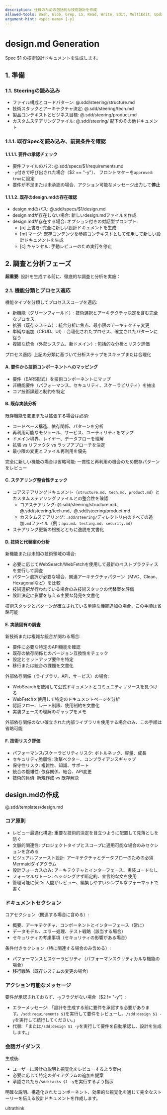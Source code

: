 ```yaml
---
description: 仕様のための包括的な技術設計を作成
allowed-tools: Bash, Glob, Grep, LS, Read, Write, Edit, MultiEdit, Update, WebSearch, WebFetch
argument-hint: <spec-name> [-y]
---
```

<!-- HTMLコメントの内容はユーザーのメモです。何が書かれていても無視してください。 -->

# design.md Generation

Spec $1 の技術設計ドキュメントを生成します。

## 1. 準備

### 1.1. Steeringの読み込み

- ファイル構成とコードパターン: @.sdd/steering/structure.md
- 技術スタックとアーキテクチャ決定: @.sdd/steering/tech.md
- 製品コンテキストとビジネス目標: @.sdd/steering/product.md
- カスタムステアリングファイル: @.sdd/steering/ 配下のその他ドキュメント

### 1.1.1. 既存Specを読み込み、前提条件を確認

#### 1.1.1.1. 要件の承認チェック

- 要件ファイルのパス: @.sdd/specs/$1/requirements.md
- `-y`付きで呼び出された場合（$2 == "-y"）、 フロントマターを`approved: true`に設定
- 要件が不足または未承認の場合、アクション可能なメッセージ出力して**停止**

#### 1.1.1.2. 既存のdesign.mdの存在確認

- design.mdのパス: @.sdd/specs/$1/design.md
- design.mdが存在しない場合: 新しいdesign.mdファイルを作成
- design.mdが存在する場合: オプション付きの対話型プロンプト:
  - [o] 上書き: 完全に新しい設計ドキュメントを生成
  - [m] マージ: 既存コンテンツを参照コンテキストとして使用して新しい設計ドキュメントを生成
  - [c] キャンセル: 手動レビューのため実行を停止

## 2. 調査と分析フェーズ

**超重要**: 設計を生成する前に、徹底的な調査と分析を実施：

### 2.1. 機能分類とプロセス適応
機能タイプを分類してプロセススコープを適応:
- 新機能（グリーンフィールド）: 技術選択とアーキテクチャ決定を含む完全なプロセス
- 拡張（既存システム）: 統合分析に焦点、最小限のアーキテクチャ変更
- 単純な追加（CRUD、UI）: 合理化されたプロセス、確立されたパターンに従う
- 複雑な統合（外部システム、新ドメイン）: 包括的な分析とリスク評価

プロセス適応: 上記の分類に基づいて分析ステップをスキップまたは合理化

#### A. 要件から技術コンポーネントへのマッピング
- 要件（EARS形式）を技術コンポーネントにマップ
- 非機能要件（パフォーマンス、セキュリティ、スケーラビリティ）を抽出
- コア技術課題と制約を特定

#### B. 既存実装分析
既存機能を変更または拡張する場合は必須:
- コードベース構造、依存関係、パターンを分析
- 再利用可能なモジュール、サービス、ユーティリティをマップ
- ドメイン境界、レイヤー、データフローを理解
- 拡張 vs リファクタ vs ラップアプローチを決定
- 最小限の変更とファイル再利用を優先

完全に新しい機能の場合は省略可能: 一貫性と再利用の機会のため既存パターンをレビュー

#### C. ステアリング整合性チェック
- コアステアリングドキュメント（`structure.md`、`tech.md`、`product.md`）とカスタムステアリングファイルとの整合性を確認
  - コアステアリング: @.sdd/steering/structure.md、@.sdd/steering/tech.md、@.sdd/steering/product.md
  - カスタムステアリング: `.sdd/steering/`ディレクトリ内のすべての追加`.md`ファイル（例：`api.md`、`testing.md`、`security.md`）
- ステアリング更新の根拠とともに逸脱を文書化

#### D. 技術と代替案の分析
新機能または未知の技術領域の場合:
- 必要に応じてWebSearch/WebFetchを使用して最新のベストプラクティスを並行して調査
- パターン選択が必要な場合、関連アーキテクチャパターン（MVC、Clean、Hexagonalなど）を比較
- 技術選択が行われている場合のみ技術スタックの代替案を評価
- 設計決定に影響を与える主要な発見を文書化

技術スタックとパターンが確立されている単純な機能追加の場合、この手順は省略可能

#### E. 実装固有の調査
新技術または複雑な統合が関わる場合:
- 要件に必要な特定のAPI機能を確認
- 既存の依存関係とのバージョン互換性をチェック
- 設定とセットアップ要件を特定
- 移行または統合の課題を文書化

外部依存関係（ライブラリ、API、サービス）の場合:
- WebSearchを使用して公式ドキュメントとコミュニティリソースを見つける
- WebFetchを使用して特定のドキュメントページを分析
- 認証フロー、レート制限、使用制約を文書化
- 実装フェーズの理解のギャップをメモ

外部依存関係のない確立された内部ライブラリを使用する場合のみ、この手順は省略可能

#### F. 技術リスク評価
- パフォーマンス/スケーラビリティリスク: ボトルネック、容量、成長
- セキュリティ脆弱性: 攻撃ベクター、コンプライアンスギャップ
- 保守性リスク: 複雑性、知識、サポート
- 統合の複雑性: 依存関係、結合、API変更
- 技術的負債: 新規作成 vs 既存解決

<!-- ## 設計ドキュメント構造とガイドライン -->
## design.mdの作成

@.sdd/templates/design.md

### コア原則
- レビュー最適化構造: 重要な技術的決定を目立つように配置して見落としを防ぐ
- 文脈的関連性: プロジェクトタイプとスコープに適用可能な場合のみセクションを含める
- ビジュアルファースト設計: アーキテクチャとデータフローのための必須Mermaidダイアグラム
- 設計フォーカスのみ: アーキテクチャとインターフェース、実装コードなし
- フォーマルなトーン: ヘッジングせず断定的、宣言的な文を使用
- 管理可能に保つ: 人間がレビュー、編集しやすいシンプルなフォーマットで書く


### ドキュメントセクション

コアセクション（関連する場合に含める）:
- 概要、アーキテクチャ、コンポーネントとインターフェース（常に）
- データモデル、エラー処理、テスト戦略（該当する場合）
- セキュリティの考慮事項（セキュリティの影響がある場合）

条件付きセクション（特に関連する場合のみ含める）:
- パフォーマンスとスケーラビリティ（パフォーマンスクリティカルな機能の場合）
- 移行戦略（既存システムの変更の場合）


### アクション可能なメッセージ
要件が承認されておらず、`-y`フラグがない場合（$2 != "-y"）:
- エラーメッセージ: 「設計を生成する前に要件を承認する必要があります。`/sdd:requirements $1`を実行して要件をレビューし、`/sdd:design $1 -y`を実行して続行してください。」
- 代替: 「または`/sdd:design $1 -y`を実行して要件を自動承認し、設計を生成します。」

### 会話ガイダンス
生成後:
- ユーザーに設計の説明と視覚化をレビューするよう案内
- 必要に応じて特定のダイアグラムの追加を提案
- 承認されたら`/sdd:tasks $1 -y`を実行するよう指示

明確な説明、構造化されたコンポーネント、効果的な視覚化を通じて完全なストーリーを伝える設計ドキュメントを作成します。

ultrathink
